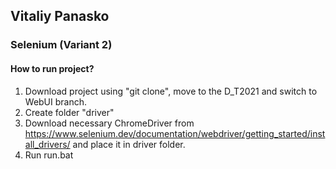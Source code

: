 ## Vitaliy Panasko
### Selenium (Variant 2)
#### How to run project?
1. Download project using "git clone", move to the D_T2021 and switch to WebUI branch.
2. Create folder "driver"
3. Download necessary ChromeDriver from https://www.selenium.dev/documentation/webdriver/getting_started/install_drivers/ and place it in driver folder.
4. Run run.bat
